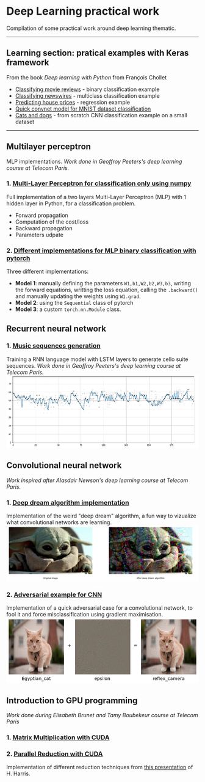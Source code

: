 # Deep Learning practical work
Compilation of some practical work around deep learning thematic.

___

## Learning section: pratical examples with Keras framework
From the book *Deep learning with Python* from François Chollet
* [Classifying movie reviews](./learning_with_keras/Classifying_movie_reviews.ipynb) - binary classification example
* [Classifying newswires](./learning_with_keras/Classifying_newswires.ipynb) - multiclass classification example
* [Predicting house prices](./learning_with_keras/Predicting_house_prices.ipynb) - regression example
* [Quick convnet model for MNIST dataset classification](./learning_with_keras/Keras_convnet_quick_model.ipynb)
* [Cats and dogs](./learning_with_keras/training_CNN_from_scratch_on_a_small_dataset.ipynb) - from scratch CNN classification example on a small dataset
___

## Multilayer perceptron
MLP implementations. *Work done in Geoffroy Peeters's deep learning course at Telecom Paris.*
### 1. [Multi-Layer Perceptron for classification only using numpy](./multilayer_perceptron/MLP_python.ipynb)  
Full implementation of a two layers Multi-Layer Perceptron (MLP) with 1 hidden layer in Python, for a classification problem.
* Forward propagation
* Computation of the cost/loss
* Backward propagation
* Parameters udpate

### 2. [Different implementations for MLP binary classification with pytorch](./multilayer_perceptron/MLP_pytorch.ipynb)
Three different implementations:
* **Model 1**: manually defining the parameters `W1,b1,W2,b2,W3,b3`, writing the forward equations, writting the loss equation, calling the `.backward()` and manually updating the weights using `W1.grad`.
* **Model 2**: using the `Sequential` class of pytorch
* **Model 3**: a custom `torch.nn.Module` class.

## Recurrent neural network
### 1. [Music sequences generation](./recurrent_neural_network/Generating_music_sequences.ipynb)
Training a RNN language model with LSTM layers to generate cello suite sequences. *Work done in Geoffroy Peeters's deep learning course at Telecom Paris.*
![](images/music_generation.PNG)

## Convolutional neural network
*Work inspired after Alasdair Newson's deep learning course at Telecom Paris.*
### 1. [Deep dream algorithm implementation](./convolutional_neural_network/deep_dream_algorithm_example.ipynb)
Implementation of the weird "deep dream" algorithm, a fun way to vizualize what convolutional networks are learning.
![](images/deep_dream_example.PNG)

### 2. [Adversarial example for CNN](./convolutional_neural_network/adversarial_example_for_cnn.ipynb)
Implementation of a quick adversarial case for a convolutional network, to fool it and force misclassification using gradient maximisation.
![](images/adversarial_example.PNG)
  
## Introduction to GPU programming
*Work done during Elisabeth Brunet and Tamy Boubekeur course at Telecom Paris*
### 1. [Matrix Multiplication with CUDA](./gpu_programming/MatMult.ipynb) 
### 2. [Parallel Reduction with CUDA](./gpu_programming/reduction.ipynb) 
Implementation of different reduction techniques from [this presentation](https://developer.download.nvidia.com/assets/cuda/files/reduction.pdf) of H. Harris.
